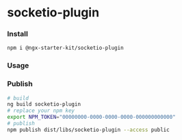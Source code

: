 # socketio-plugin

### Install

```bash
npm i @ngx-starter-kit/socketio-plugin
```

### Usage

### Publish

```bash
# build
ng build socketio-plugin
# replace your npm key
export NPM_TOKEN="00000000-0000-0000-0000-000000000000"
# publish
npm publish dist/libs/socketio-plugin --access public
```
